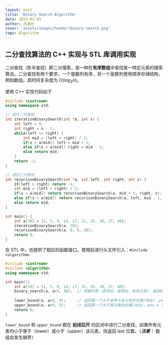 ```yaml
---
layout: post
title: 'Binary Search Algorithm'
data: 2023-03-05
author: 刘浩光
cover: 'assets/images/header/binary-search.png'
tags: Algorithm
---
```


## 二分查找算法的 C++ 实现与 STL 库调用实现

二分查找（折半查找）即二分搜索，是一种在**有序数组**中查找某一特定元素的搜索算法。二分查找有两个要求，一个是数列有序，另一个是数列使用顺序存储结构，例如数组。其时间复杂度为 $O(log_2 n)$。

使用 C++ 实现代码如下

```C++
#include <iostream>
using namespace std;

// 迭代二分查找
int iterationBinarySearch(int *a, int x) {
  	int left = 0;
    int right = n - 1;
    while(left <= right) {
        int mid = (left + right) / 2;
        if(x > a[mid]) left = mid + 1;
        else if(x < a[mid]) right = mid - 1;
      	else return mid;
    }
    return -1;
}

// 递归二分查找
int recurisonBinarySearch(int *a, int left, int right, int x) {
    if(left > right) return -1;
    int mid = (left + right) / 2;
  	if(x > a[mid]) return recurisonBinarySearch(a, mid + 1, right, x);
  	else if(x < a[mid]) return recurisonBinarySearch(a, left, mid - 1, x);
    else return mid;
}

int main() {
  	int a[10] = {1, 5, 9, 14, 17, 21, 25, 30, 37, 40};
  	iterationBinarySearch(a, 30);
  	recurisonBinarySearch(a, 0, 9, 30);
  	return 0;
}
```

在 STL 中，也提供了相应的函数接口，使用前进行头文件引入：`#include <algorithm>`

```C++
#include <iostream>
#include <algorithm>
using namespace std;

int main(){
  	int a[10] = {1, 5, 9, 14, 17, 21, 25, 30, 37, 40};
  	binary_search(a, a+9, 30);	// 参数列表（首地址，尾地址，查找元素），返回bool类型
  	
  	lower_bound(a, a+9, 9);		// 返回第一个大于或等于某元素的位置(地址)，pos-a 为所需要的索引
  	upper_bound(a, a+9, 9);		// 返回第一个大于某元素的位置(地址)，pos-a 为所需要的索引
  	return 0;
}
```

`lower_bound` 和 `upper_bound` 都在 **前闭后开** 的区间中进行二分查找，如果所有元素均小于等于（lower）或小于（upper）该元素，则返回 last 位置。（***注意：*** 数组会发生越界）
